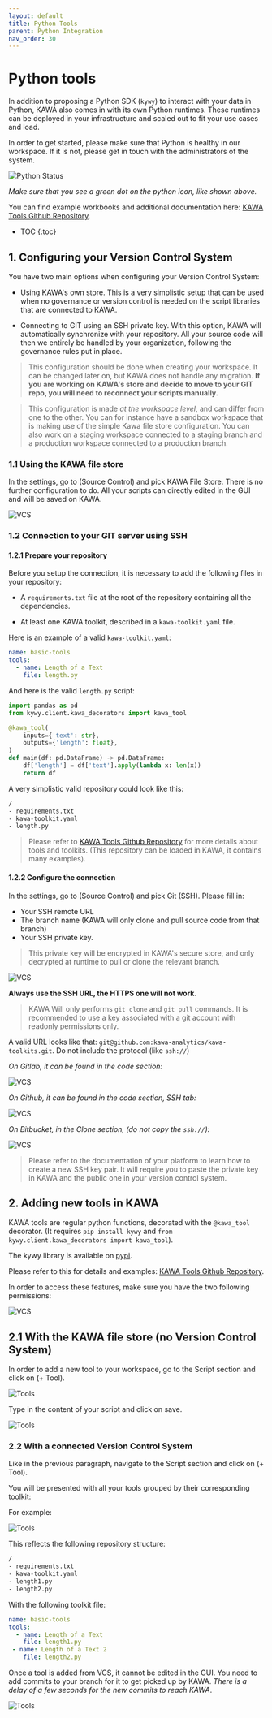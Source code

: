```yaml
---
layout: default
title: Python Tools
parent: Python Integration
nav_order: 30
---
```


# Python tools

In addition to proposing a Python SDK (`kywy`) to interact with your data in Python, KAWA also comes in with its own Python runtimes.
These runtimes can be deployed in your infrastructure and scaled out to fit your use cases and load.

In order to get started, please make sure that Python is healthy in our workspace. If it is not, please get in touch with the administrators of the system.

![Python Status](./readme-assets/python_status.png)

_Make sure that you see a green dot on the python icon, like shown above._

You can find example workbooks and additional documentation here: [KAWA Tools Github Repository](https://github.com/kawa-analytics/kawa-toolkits).

* TOC
{:toc}

## 1. Configuring your Version Control System

You have two main options when configuring your Version Control System:

- Using KAWA's own store. This is a very simplistic setup that can be used when no governance or version control is needed on the script libraries that are connected to KAWA.

- Connecting to GIT using an SSH private key. With this option, KAWA will automatically synchronize with your repository. All your source code will then we entirely be handled by your organization, following the governance rules put in place.

> This configuration should be done when creating your workspace. It can be changed later on, but KAWA does not handle any migration. __If you are working on KAWA's store and decide to move to your GIT repo, you will need to reconnect your scripts manually.__

> This configuration is made _at the workspace level_, and can differ from one to the other. You can for instance have a sandbox workspace that is making use of the simple Kawa file store configuration. You can also work on a staging workspace connected to a staging branch and a production workspace connected to a production branch.

### 1.1 Using the KAWA file store

In the settings, go to (Source Control) and pick KAWA File Store.
There is no further configuration to do. All your scripts can directly edited in the GUI and will be saved on KAWA.

![VCS](./readme-assets/vcs1.png)

### 1.2 Connection to your GIT server using SSH

#### 1.2.1 Prepare your repository

Before you setup the connection, it is necessary to add the following files in your repository:

- A `requirements.txt` file at the root of the repository containing all the dependencies.

- At least one KAWA toolkit, described in a `kawa-toolkit.yaml` file.

Here is an example of a valid `kawa-toolkit.yaml`:

```yaml
name: basic-tools
tools:
  - name: Length of a Text
    file: length.py
```

And here is the valid `length.py` script:

```python
import pandas as pd
from kywy.client.kawa_decorators import kawa_tool

@kawa_tool(
    inputs={'text': str},
    outputs={'length': float},
)
def main(df: pd.DataFrame) -> pd.DataFrame:
    df['length'] = df['text'].apply(lambda x: len(x))
    return df
```

A very simplistic valid repository could look like this:

```txt
/
- requirements.txt
- kawa-toolkit.yaml
- length.py
```

> Please refer to [KAWA Tools Github Repository](https://github.com/kawa-analytics/kawa-toolkits) for more details about tools and toolkits. (This repository can be loaded in KAWA, it contains many examples).

#### 1.2.2 Configure the connection

In the settings, go to (Source Control) and pick Git (SSH).
Please fill in:

- Your SSH remote URL
- The branch name (KAWA will only clone and pull source code from that branch)
- Your SSH private key.

> This private key will be encrypted in KAWA's secure store, and only decrypted at runtime to pull or clone the relevant branch.

![VCS](./readme-assets/vcs2.png)

__Always use the SSH URL, the HTTPS one will not work.__

> KAWA Will only performs `git clone` and `git pull` commands. It is recommended to use a key associated with a git account with readonly permissions only.

A valid URL looks like that: `git@github.com:kawa-analytics/kawa-toolkits.git`. Do not include the protocol (like `ssh://`)

_On Gitlab, it can be found in the code section:_

![VCS](./readme-assets/vcs3.png)

_On Github, it can be found in the code section, SSH tab:_

![VCS](./readme-assets/vcs4.png)

_On Bitbucket, in the Clone section, (do not copy the `ssh://`):_

![VCS](./readme-assets/vcs5.png)

> Please refer to the documentation of your platform to learn how to create a new SSH key pair. It will require you to paste the private key in KAWA and the public one in your version control system.

## 2. Adding new tools in KAWA

KAWA tools are regular python functions, decorated with the `@kawa_tool` decorator. (It requires `pip install kywy` and `from kywy.client.kawa_decorators import kawa_tool`).

The kywy library is available on [pypi](https://pypi.org/project/kywy/). 

Please refer to this for details and examples: [KAWA Tools Github Repository](https://github.com/kawa-analytics/kawa-toolkits).

In order to access these features, make sure you have the two following permissions:

![VCS](./readme-assets/scripts1.png)


## 2.1 With the KAWA file store (no Version Control System)

In order to add a new tool to your workspace, go to the Script section and click on (+ Tool).

![Tools](./readme-assets/scripts2.png)

Type in the content of your script and click on save.

![Tools](./readme-assets/scripts3.png)

### 2.2 With a connected Version Control System

Like in the previous paragraph, navigate to the Script section and click on (+ Tool).

You will be presented with all your tools grouped by their corresponding toolkit:

For example:

![Tools](./readme-assets/scripts4.png)

This reflects the following repository structure:

```txt
/
- requirements.txt
- kawa-toolkit.yaml
- length1.py
- length2.py
```

With the following toolkit file:

```yaml
name: basic-tools
tools:
  - name: Length of a Text
    file: length1.py
 - name: Length of a Text 2
    file: length2.py
```

Once a tool is added from VCS, it cannot be edited in the GUI. You need to add commits to your branch for it to get picked up by KAWA. _There is a delay of a few seconds for the new commits to reach KAWA_.

![Tools](./readme-assets/scripts5.png)
